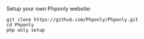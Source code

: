 Setup your own Phponly website:
```
git clone https://github.com/Phponly/Phponly.git
cd Phponly
php only setup
```